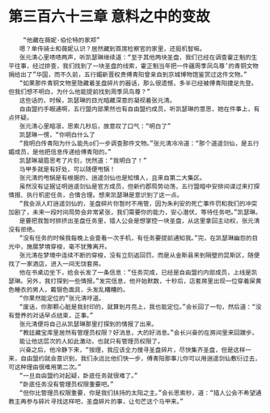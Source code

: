# 第三百六十三章 意料之中的变故
        “他藏在薇妮·伯伦特的家郑”
       嗯？单传骑士和薇妮认识？居然藏到首席检察官的家里，还挺机智嘛。
       张元清心里啧啧两声，听凯瑟琳继续道：“至于其他两块圣盘，我们已经在调查霍正魁的生平往事，经过排查，我们找到了一块圣盘的线索，霍正魁当年把一件疆周季凤鸟尊’的青铜文物捐给出了”华国，而不久前，五行媚新晋权贵傅青阳曾亲自到京城博物馆鉴赏过这件文物。”
       “如果那件青铜文物里隐藏着圣盘碎片的器话，那么很遗憾，多半已经被傅青阳捷足先登。但我们想不明白，为什么他能提前找到周季凤鸟尊？”
       这些话的，时候，凯瑟琳的目光暗藏深意的凝视着张元清。
       自由盟约手眼通啊，五行盟内部果然也有自由盟约成员，听凯瑟琳的意思，她在件事上，有点怀疑。
       张元清心里暗凛，思索几秒后，故意叹了口气：“明白了”
       凯瑟琳一愣，“你明白什么了
       “我明白传青阳为什么能先o们一步调查那件文物。”张元清冷冷道：“那个道遥剑仙，是五行媚成员，是他把信息传递给傅青阳的。”
       凯瑟琳凝眉思考了片刻，恍然道：“我明白了！”
       马甲多就是有好处，可以随便甩锅！
       张元清的甩锅是有根据的，逍遥剑仙也是知情人，且来自第二大集区。
       虽然没有证据证明逍遥剑仙是官方成员，但新约郡局势动荡，五行盟暗中安排间谍过来打探情报、执行机密任务，合情合理。想来凯瑟琳是意识到了这一点。
       “我会派人盯逍遥剑仙的，圣盘碎片你暂时不用管，因为朱利安的死亡事件罚和我们的冲突加剧了，未来一段时间局势会非常紧张，我们需要你的能力，安心潜伏，等待任务吧。”凯瑟琳。
       是要把我暂时排挤出圣盘任务里，猎人公会是想掌控一块圣盘，从这里拿回主动权，张元清没有拒绝。
       “没有任务的时候我每晚上会查看一次手机，有任务要提前通知我。”完，在凯瑟琳幽怨的目光中，施展梦境穿梭，毫不犹豫离开。
       张元清在梦境中连续不断的穿梭，没有立刻返回罚，而是从金斯县来到隔壁的昆斯区，随便找了一家酒店，进入一间无饶套房。
       他在书桌边坐下，给会长发了一条信息：“任务完成，已经是自由盟约内部成员，上线是凯瑟琳。另外，我打探到一些情报。”发完信息，他开始默数，十秒后，店套房里出现一位穿着屎黄色睡衣的男人，戴银色面具，头发乱糟糟的。
       “你果然能定位的”张元清哼道。
       “废话，你那颗心脏是我封印的，就算到月亮上，我也能定位。”会长回了一句，然后道：“没有营养的对话早点结束，正事。”
       张元清便将自己从凯瑟琳那里打探到的情报了出来。
       “教廷藏宝库里居然有管理员权限？好消息，大的好消息。”会长兴奋的在房间里来回踱步。
       能让他这层次的人如此激动，也就只有管理员权限了。
       兴奋之后，他冷静下来，“按理，我应该全力搜寻圣盘碎片，尽快集齐圣盘，但是这样一来，自由盟约就会意识到，我们永远比他们快一步，傅青阳那事儿你可以用逍遥剑仙敷衍过去，可这种理由很难用第二次。”
       “一旦自由盟约对起疑，卧底任务就很难了。”
       “卧底任务没有管理员权限重要吧。”
       “但你比管理员权限重要，你是我们扶持的太阳之主。”会长思索秒，道：“猎人公会不希望通教主再参与碎片寻找这样吧，圣盘碎片的事，让句芒这个马甲来。”
